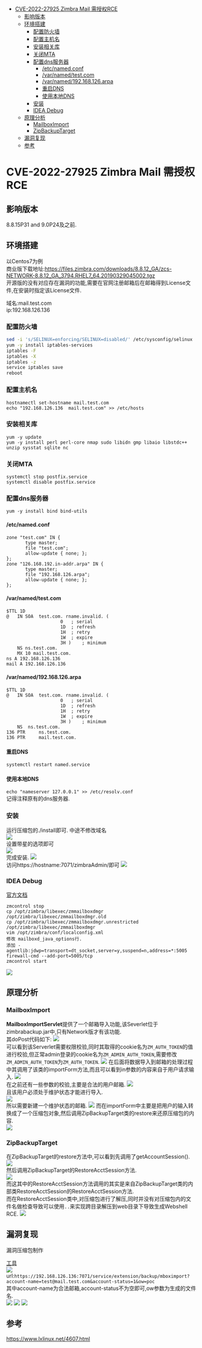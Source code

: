 - [CVE-2022-27925 Zimbra Mail 需授权RCE](#cve-2022-27925-zimbra-mail-需授权rce)
  - [影响版本](#影响版本)
  - [环境搭建](#环境搭建)
    - [配置防火墙](#配置防火墙)
    - [配置主机名](#配置主机名)
    - [安装相关库](#安装相关库)
    - [关闭MTA](#关闭mta)
    - [配置dns服务器](#配置dns服务器)
      - [/etc/named.conf](#etcnamedconf)
      - [/var/named/test.com](#varnamedtestcom)
      - [/var/named/192.168.126.arpa](#varnamed192168126arpa)
      - [重启DNS](#重启dns)
      - [使用本地DNS](#使用本地dns)
    - [安装](#安装)
    - [IDEA Debug](#idea-debug)
  - [原理分析](#原理分析)
    - [MailboxImport](#mailboximport)
    - [ZipBackupTarget](#zipbackuptarget)
  - [漏洞复现](#漏洞复现)
  - [参考](#参考)
# CVE-2022-27925 Zimbra Mail 需授权RCE
## 影响版本
 8.8.15P31 and 9.0P24及之前.
## 环境搭建
以Centos7为例  
商业版下载地址:https://files.zimbra.com/downloads/8.8.12_GA/zcs-NETWORK-8.8.12_GA_3794.RHEL7_64.20190329045002.tgz  
开源版的没有对应存在漏洞的功能,需要在官网注册邮箱后在邮箱得到License文件,在安装时指定该License文件.

域名:mail.test.com  
ip:192.168.126.136
### 配置防火墙
```bash 
sed -i 's/SELINUX=enforcing/SELINUX=disabled/' /etc/sysconfig/selinux
yum -y install iptables-services
iptables -F
iptables -X
iptables -z
service iptables save
reboot
```
### 配置主机名
```
hostnamectl set-hostname mail.test.com
echo "192.168.126.136  mail.test.com" >> /etc/hosts
```
### 安装相关库
```
yum -y update
yum -y install perl perl-core nmap sudo libidn gmp libaio libstdc++ unzip sysstat sqlite nc
```
### 关闭MTA
```
systemctl stop postfix.service
systemctl disable postfix.service
```
### 配置dns服务器
`yum -y install bind bind-utils`
#### /etc/named.conf
```
zone "test.com" IN {
       type master;
       file "test.com";
       allow-update { none; };
};
zone "126.168.192.in-addr.arpa" IN {
       type master;
       file "192.168.126.arpa";
       allow-update { none; };
};
```
#### /var/named/test.com
```
$TTL 1D
@	IN SOA	test.com. rname.invalid. (
					0	; serial
					1D	; refresh
					1H	; retry
					1W	; expire
					3H )	; minimum
	NS ns.test.com.
	MX 10 mail.test.com.
ns A 192.168.126.136
mail A 192.168.126.136

```
#### /var/named/192.168.126.arpa
```
$TTL 1D
@	IN SOA	test.com. rname.invalid. (
					0	; serial
					1D	; refresh
					1H	; retry
					1W	; expire
					3H )	; minimum
	NS	ns.test.com.
136	PTR 	ns.test.com.
136	PTR 	mail.test.com.

```
#### 重启DNS
`systemctl restart named.service`
#### 使用本地DNS
`echo "nameserver 127.0.0.1" >> /etc/resolv.conf`  
记得注释原有的dns服务器.
### 安装
运行压缩包的./install即可.
中途不修改域名  
![](2022-06-28-18-39-54.png)  
设置带星的选项即可  
![](2022-06-28-18-40-46.png)  
完成安装.
![](2022-06-28-18-42-08.png)  
访问https://hostname:7071/zimbraAdmin/即可 
![](2022-06-28-18-42-50.png)
### IDEA Debug
[官方文档](https://github.com/Zimbra-Community/zimbra-tools/blob/master/java-debug-zimbra-intellij-ide.md)  
```
zmcontrol stop
cp /opt/zimbra/libexec/zmmailboxdmgr /opt/zimbra/libexec/zmmailboxdmgr.old
cp /opt/zimbra/libexec/zmmailboxdmgr.unrestricted /opt/zimbra/libexec/zmmailboxdmgr
vim /opt/zimbra/conf/localconfig.xml 
修改 mailboxd_java_options行.  
添加 -agentlib:jdwp=transport=dt_socket,server=y,suspend=n,address=*:5005
firewall-cmd --add-port=5005/tcp
zmcontrol start
```
![](2022-06-30-10-53-54.png)
## 原理分析
### MailboxImport
**MailboxImportServlet**提供了一个邮箱导入功能,该Severlet位于zimbrabackup.jar中,只有Network版才有该功能.  
其doPost代码如下:
![](2022-06-29-14-30-16.png)  
可以看到该Serverlet需要权限校验,同时其取得的cookie名为`ZM_AUTH_TOKEN`的值进行校验,但正常admin登录的cookie名为`ZM_ADMIN_AUTH_TOKEN`,需要修改`ZM_ADMIN_AUTH_TOKEN`为`ZM_AUTH_TOKEN`.
![](2022-06-30-17-32-10.png)
在后面将数据导入到邮箱的处理过程中其调用了该类的importForm方法,而且可以看到in参数的内容来自于用户请求输入.
![](2022-06-29-14-32-49.png)  
在之前还有一些参数的校验,主要是合法的用户邮箱.
![](2022-06-30-17-35-44.png)  
且该用户必须处于维护状态才能进行导入.  
![](2022-06-30-17-34-57.png)  
所以需要新建一个维护状态的邮箱.
![](2022-06-30-17-30-59.png)
而在importForm中主要是把用户的输入转换成了一个压缩包对象,然后调用ZipBackupTarget类的restore来还原压缩包的内容.  
![](2022-06-30-17-36-53.png)
### ZipBackupTarget
在ZipBackupTarget的restore方法中,可以看到先调用了getAccountSession().  
![](2022-06-29-15-07-42.png)    
然后调用ZipBackupTarget的RestoreAcctSession方法.  
![](2022-06-29-15-11-00.png)  
而这其中的RestoreAcctSession方法调用的其实是来自ZipBackupTarget类的内部类RestoreAcctSession的RestoreAcctSession方法.  
而在RestoreAcctSession类中,对压缩包进行了解压,同时并没有对压缩包内的文件名做检查导致可以使用`..`来实现跨目录解压到web目录下导致生成Webshell RCE.
![](2022-06-30-17-41-18.png)
## 漏洞复现
漏洞压缩包制作  

[工具](https://github.com/ptoomey3/evilarc)  
![](2022-06-30-17-44-33.png)  
url:`https://192.168.126.136:7071/service/extension/backup/mboximport?account-name=test@mail.test.com&account-status=1&ow=poc`  
其中account-name为合法邮箱,account-status不为空即可,ow参数为生成的文件名.  
![](2022-06-30-17-43-41.png)
![](2022-06-30-17-44-02.png)
![](2022-06-30-17-43-18.png)
## 参考
https://www.lxlinux.net/4607.html